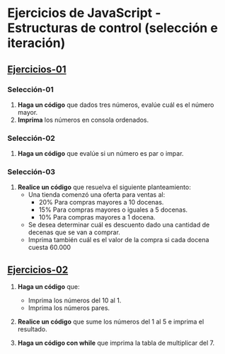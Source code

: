 # Ejercicios de JavaScript - Estructuras de control (selección e iteración)

## [Ejercicios-01](https://github.com/norbeydanilo/javascript-basico/blob/main/estructuras-control/ejercicios-01.js)

### Selección-01

1. **Haga un código** que dados tres números, evalúe cuál es el número mayor.
2. **Imprima** los números en consola ordenados.

### Selección-02

1. **Haga un código** que evalúe si un número es par o impar.

### Selección-03

1. **Realice un código** que resuelva el siguiente planteamiento:
    - Una tienda comenzó una oferta para ventas al:
        - 20% Para compras mayores a 10 docenas.
        - 15% Para compras mayores o iguales a 5 docenas.
        - 10% Para compras mayores a 1 docena.
    - Se desea determinar cuál es descuento dado una cantidad de decenas que se van a comprar. 
    - Imprima también cuál es el valor de la compra si cada docena cuesta 60.000

## [Ejercicios-02](https://github.com/norbeydanilo/javascript-basico/blob/main/estructuras-control/ejercicios-02.js)

1. **Haga un código** que:
    - Imprima los números del 10 al 1.
    - Imprima los números pares.

2. **Realice un código** que sume los números del 1 al 5 e imprima el resultado.

3. **Haga un código con while** que imprima la tabla de multiplicar del 7.